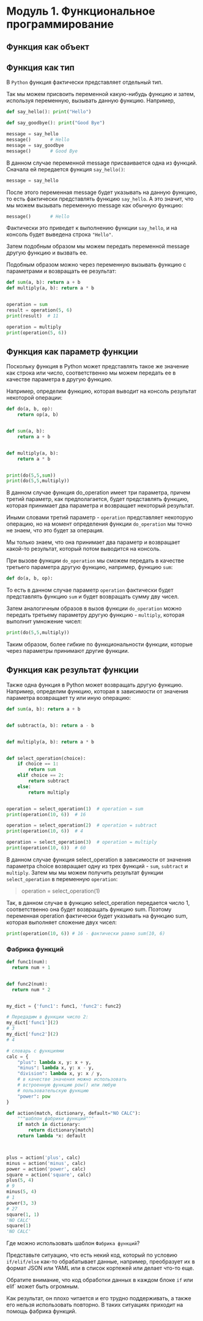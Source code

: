 # Модуль 1. Функциональное программирование 

## Функция как объект

## Функция как тип

В `Python` функция фактически представляет отдельный тип. 

Так мы можем присвоить переменной какую-нибудь функцию и затем, используя переменную, вызывать данную функцию. Например,

```python
def say_hello(): print("Hello")

def say_goodbye(): print("Good Bye")

message = say_hello
message()       # Hello
message = say_goodbye
message()       # Good Bye
```

В данном случае переменной message присваивается одна из функций. Сначала ей передается функция `say_hello()`:

```python
message = say_hello
```

После этого переменная message будет указывать на данную функцию, то есть фактически представлять функцию `say_hello`. А это значит, что мы можем вызывать переменную message как обычную функцию:

```python
message()       # Hello
```

Фактически это приведет к выполнению функции `say_hello`, и на консоль будет выведена строка `"Hello"`. 

Затем подобным образом мы можем передать переменной message другую функцию и вызвать ее.

Подобным образом можно через переменную вызывать функцию с параметрами и возвращать ее результат:

```python
def sum(a, b): return a + b
def multiply(a, b): return a * b


operation = sum
result = operation(5, 6)
print(result)  # 11

operation = multiply
print(operation(5, 6))
```


## Функция как параметр функции

Поскольку функция в Python может представлять такое же значение как строка или число, соответственно мы можем передать ее в качестве параметра в другую функцию. 

Например, определим функцию, которая выводит на консоль результат некоторой операции:

```python
def do(a, b, op):
    return op(a, b)


def sum(a, b):
    return a + b


def multiply(a, b):
    return a * b


print(do(5,5,sum))
print(do(5,5,multiply))

```

В данном случае функция do_operation имеет три параметра, причем третий параметр, как предполагается, будет представлять функцию, которая принимает два параметра и возвращает некоторый результат. 

Иными словами третий параметр - `operation` представляет некоторую операцию, но на момент определения функции `do_operation` мы точно не знаем, что это будет за операция. 

Мы только знаем, что она принимает два параметр и возвращает какой-то результат, который потом выводится на консоль.

При вызове функции `do_operation` мы сможем передать в качестве третьего параметра другую функцию, например, функцию `sum`:

```python
def do(a, b, op):
```
То есть в данном случае параметр `operation` фактически будет представлять функцию `sum` и будет возвращать сумму дву чисел.

Затем аналогичным образов в вызов функции `do_operation` можно передать третьему параметру другую функцию - `multiply`, которая выполнит умножение чисел:

```python
print(do(5,5,multiply))
```
Таким образом, более гибкие по функциональности функции, которые через параметры принимают другие функции.


## Функция как результат функции

Также одна функция в Python может возвращать другую функцию. Например, определим функцию, которая в зависимости от значения параметра возвращает ту или иную операцию:

```python
def sum(a, b): return a + b


def subtract(a, b): return a - b


def multiply(a, b): return a * b


def select_operation(choice):
    if choice == 1:
        return sum
    elif choice == 2:
        return subtract
    else:
        return multiply


operation = select_operation(1)  # operation = sum
print(operation(10, 6))  # 16

operation = select_operation(2)  # operation = subtract
print(operation(10, 6))  # 4

operation = select_operation(3)  # operation = multiply
print(operation(10, 6))  # 60
```


В данном случае функция select_operation в зависимости от значения параметра choice возвращает одну из трех функций - `sum`, `subtract` и `multiply`. Затем мы мы можем получить результат функции `select_operation` в переменную `operation`:

>operation = select_operation(1)

Так, в данном случае в функцию select_operation передается число 1, соответственно она будет возвращать функцию sum. Поэтому переменная operation фактически будет указывать на функцию sum, которая выполняет сложение двух чисел:

```python
print(operation(10, 6)) # 16 - фактически равно sum(10, 6)
```

### Фабрика функций

```python
def func1(num):
  return num + 1


def func2(num):
  return num * 2


my_dict = {'func1': func1, 'func2': func2}

# Передадим в функции число 2:
my_dict['func1'](2) 
# 3
my_dict['func2'](2) 
# 4
```


```python
# словарь с функциями
calc = {
    "plus": lambda x, y: x + y,
    "minus": lambda x, y: x - y,
    "division": lambda x, y: x / y,
    # в качестве значения можно использовать 
    # встроенную функцию pow() или любую 
    # пользовательскую функцию 
    "power": pow
}

def action(match, dictionary, default="NO CALC"):
    """шаблон фабрики функций"""
    if match in dictionary:
        return dictionary[match]
    return lambda *x: default



plus = action('plus', calc)
minus = action('minus', calc)
power = action('power', calc)
square = action('square', calc)
plus(5, 4)
# 9
minus(5, 4)
# 1
power(3, 3)
# 27
square(1, 1)
'NO CALC'
square(1)
'NO CALC'
```

Где можно использовать шаблон `Фабрика функций`?

Представьте ситуацию, что есть некий код, который по условию `if/elif/else` как-то обрабатывает данные, например, преобразует их в формат JSON или YAML или в список кортежей или делает что-то еще. 

Обратите внимание, что код обработки данных в каждом блоке `if` или elif` может быть огромным. 

Как результат, он плохо читается и его трудно поддерживать, а также его нельзя использовать повторно. В таких ситуациях приходит на помощь фабрика функций.